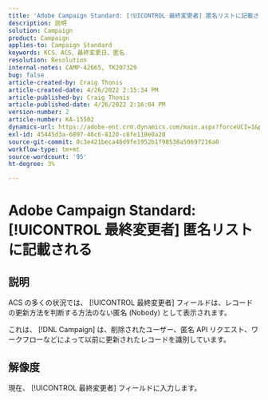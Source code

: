 ```yaml
---
title: 'Adobe Campaign Standard: [!UICONTROL 最終変更者] 匿名リストに記載される'
description: 説明
solution: Campaign
product: Campaign
applies-to: Campaign Standard
keywords: KCS、ACS、最終変更日、匿名
resolution: Resolution
internal-notes: CAMP-42665, TK207329
bug: false
article-created-by: Craig Thonis
article-created-date: 4/26/2022 2:15:34 PM
article-published-by: Craig Thonis
article-published-date: 4/26/2022 2:16:04 PM
version-number: 2
article-number: KA-15502
dynamics-url: https://adobe-ent.crm.dynamics.com/main.aspx?forceUCI=1&pagetype=entityrecord&etn=knowledgearticle&id=9aacac50-6bc5-ec11-a7b6-0022480a138b
exl-id: 45445d3a-6897-46c6-8120-c8fe118e0a20
source-git-commit: 0c3e421beca46d9fe1952b1f98538a50697216a0
workflow-type: tm+mt
source-wordcount: '95'
ht-degree: 3%

---
```


# Adobe Campaign Standard: [!UICONTROL 最終変更者] 匿名リストに記載される

## 説明


ACS の多くの状況では、 [!UICONTROL 最終変更者] フィールドは、レコードの更新方法を判断する方法のない匿名 (Nobody) として表示されます。

これは、 [!DNL Campaign] は、削除されたユーザー、匿名 API リクエスト、ワークフローなどによって以前に更新されたレコードを識別しています。


## 解像度


現在、 [!UICONTROL 最終変更者] フィールドに入力します。
